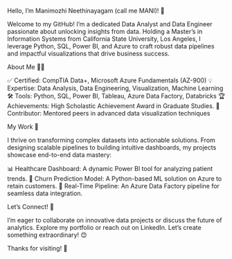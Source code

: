 Hello, I’m Manimozhi Neethinayagam (call me MANI)! 🌟

Welcome to my GitHub! I’m a dedicated Data Analyst and Data Engineer passionate about unlocking insights from data. Holding a Master’s in Information Systems from California State University, Los Angeles, I leverage Python, SQL, Power BI, and Azure to craft robust data pipelines and impactful visualizations that drive business success.

About Me 🧑‍💼

✅ Certified: CompTIA Data+, Microsoft Azure Fundamentals (AZ-900)
💡 Expertise: Data Analysis, Data Engineering, Visualization, Machine Learning
🛠 Tools: Python, SQL, Power BI, Tableau, Azure Data Factory, Databricks
🏆 Achievements: High Scholastic Achievement Award in Graduate Studies. 
🤝 Contributor: Mentored peers in advanced data visualization techniques

My Work 🚀

I thrive on transforming complex datasets into actionable solutions. From designing scalable pipelines to building intuitive dashboards, my projects showcase end-to-end data mastery:

📊 Healthcare Dashboard: A dynamic Power BI tool for analyzing patient trends.
📡 Churn Prediction Model: A Python-based ML solution on Azure to retain customers.
🔗 Real-Time Pipeline: An Azure Data Factory pipeline for seamless data integration.

Let’s Connect! 📩

I’m eager to collaborate on innovative data projects or discuss the future of analytics. Explore my portfolio or reach out on LinkedIn. Let’s create something extraordinary! 😊

Thanks for visiting! 🙏
